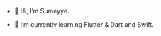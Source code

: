 - 👋 Hi, I’m Sumeyye.

- 🌱 I’m currently learning Flutter & Dart and Swift.


<!---
sumeyyekilincc/sumeyyekilincc is a ✨ special ✨ repository because its `README.md` (this file) appears on your GitHub profile.
You can click the Preview link to take a look at your changes.
--->
